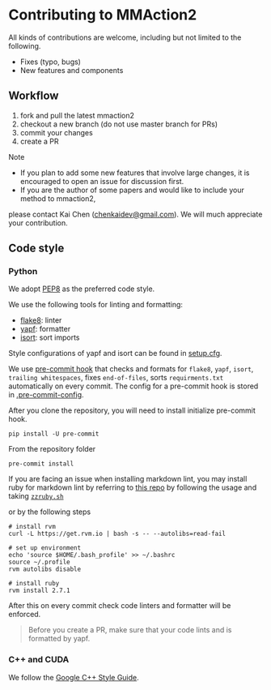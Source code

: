 # Contributing to MMAction2

All kinds of contributions are welcome, including but not limited to the following.

- Fixes (typo, bugs)
- New features and components

## Workflow

1. fork and pull the latest mmaction2
2. checkout a new branch (do not use master branch for PRs)
3. commit your changes
4. create a PR

Note

- If you plan to add some new features that involve large changes, it is encouraged to open an issue for discussion first.
- If you are the author of some papers and would like to include your method to mmaction2,

please contact Kai Chen (chenkaidev@gmail.com). We will much appreciate your contribution.

## Code style

### Python

We adopt [PEP8](https://www.python.org/dev/peps/pep-0008/) as the preferred code style.

We use the following tools for linting and formatting:

- [flake8](http://flake8.pycqa.org/en/latest/): linter
- [yapf](https://github.com/google/yapf): formatter
- [isort](https://github.com/timothycrosley/isort): sort imports

Style configurations of yapf and isort can be found in [setup.cfg](../setup.cfg).

We use [pre-commit hook](https://pre-commit.com/) that checks and formats for `flake8`, `yapf`, `isort`, `trailing whitespaces`,
 fixes `end-of-files`, sorts `requirments.txt` automatically on every commit.
The config for a pre-commit hook is stored in [.pre-commit-config](../.pre-commit-config.yaml).

After you clone the repository, you will need to install initialize pre-commit hook.

```
pip install -U pre-commit
```

From the repository folder

```
pre-commit install
```

If you are facing an issue when installing markdown lint, you may install ruby for markdown lint by
referring to [this repo](https://github.com/innerlee/setup) by following the usage and taking [`zzruby.sh`](https://github.com/innerlee/setup/blob/master/zzruby.sh)

or by the following steps

```shell
# install rvm
curl -L https://get.rvm.io | bash -s -- --autolibs=read-fail

# set up environment
echo 'source $HOME/.bash_profile' >> ~/.bashrc
source ~/.profile
rvm autolibs disable

# install ruby
rvm install 2.7.1
```

After this on every commit check code linters and formatter will be enforced.

>Before you create a PR, make sure that your code lints and is formatted by yapf.

### C++ and CUDA

We follow the [Google C++ Style Guide](https://google.github.io/styleguide/cppguide.html).
